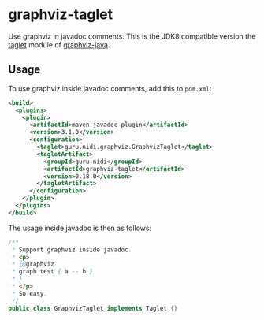 # graphviz-taglet
Use graphviz in javadoc comments.
This is the JDK8 compatible version the [taglet](https://github.com/nidi3/graphviz-java/tree/master/graphviz-taglet)
module of [graphviz-java](https://github.com/nidi3/graphviz-java).

## Usage
To use graphviz inside javadoc comments, add this to `pom.xml`:
```xml
<build>
  <plugins>
    <plugin>
      <artifactId>maven-javadoc-plugin</artifactId>
      <version>3.1.0</version>
      <configuration>
        <taglet>guru.nidi.graphviz.GraphvizTaglet</taglet>
        <tagletArtifact>
          <groupId>guru.nidi</groupId>
          <artifactId>graphviz-taglet</artifactId>
          <version>0.18.0</version>
        </tagletArtifact>
      </configuration>
    </plugin>
  </plugins>
</build>
```

The usage inside javadoc is then as follows:
```java
/**
 * Support graphviz inside javadoc.
 * <p>
 * {@graphviz
 * graph test { a -- b }
 * }
 * </p>
 * So easy.
 */
public class GraphvizTaglet implements Taglet {}
```

